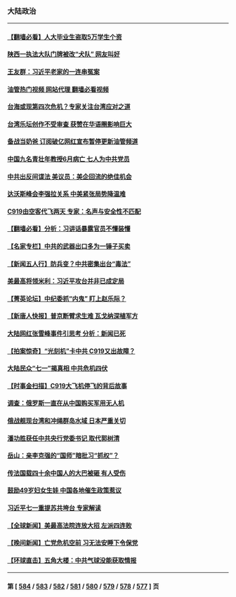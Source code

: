 ### 大陆政治
---
#### [【翻墙必看】人大毕业生盗取5万学生个资](../../pages/ncid277/n14027140.md?07031645) 
#### [陕西一执法大队门牌被改“犬队” 网友叫好](../../pages/ncid277/n14027027.md?07031645) 
#### [王友群：习近平老家的一连串冤案](../../pages/ncid277/n14027047.md?07031645) 
#### [油管热门视频 网站代理 翻墙必看视频](http://138.2.39.72:81/youtube.html?epic-marker?07031645)
#### [台海或现第四次危机？专家关注台湾应对之道](../../pages/ncid277/n14026762.md?07031645) 
#### [台湾乐坛创作不受审查 获赞在华语圈影响巨大](../../pages/ncid277/n14026965.md?07031645) 
#### [备战当奶爸 订阅破亿网红宣布暂停更新油管频道](../../pages/ncid277/n14026932.md?07031645) 
#### [中国九名青壮年教授6月病亡 七人为中共党员](../../pages/ncid277/n14026966.md?07031645) 
#### [中共出反间谍法 美议员：美企回流的绝佳机会](../../pages/ncid277/n14026794.md?07031645) 
#### [达沃斯峰会李强拉关系 中美紧张局势降温难](../../pages/ncid277/n14026577.md?07031645) 
#### [C919由空客代飞两天 专家：名声与安全性不匹配](../../pages/ncid277/n14026541.md?07031645) 
#### [【翻墙必看】分析：习讲话暴露官员不懂装懂](../../pages/ncid277/n14026545.md?07031645) 
#### [【名家专栏】中共的武器出口多为一锤子买卖](../../pages/ncid277/n14022364.md?07031645) 
#### [【新闻五人行】防兵变？中共密集出台“毒法”](../../pages/ncid277/n14026427.md?07031645) 
#### [美最高将领米利：习近平攻台并非已成定局](../../pages/ncid277/n14026362.md?07031645) 
#### [【菁英论坛】中纪委抓“内鬼” 盯上赵乐际？](../../pages/ncid277/n14026480.md?07031645) 
#### [【新唐人快报】普京断臂求生难 瓦戈纳深植军方](../../pages/ncid277/n14026462.md?07031645) 
#### [大陆网红张雪峰事件引思考 分析：新闻已死](../../pages/ncid277/n14026236.md?07031645) 
#### [【拍案惊奇】“光刻机”卡中共 C919又出故障？](../../pages/ncid277/n14026333.md?07031645) 
#### [大陆民众“七一”揭真相 中共危机四伏](../../pages/ncid277/n14026249.md?07031645) 
#### [【时事金扫描】C919大飞机停飞的背后故事](../../pages/ncid277/n14026421.md?07031645) 
#### [调查：俄罗斯一直在从中国购买军用无人机](../../pages/ncid277/n14026441.md?07031645) 
#### [俄战舰现台湾和冲绳群岛水域 日本严重关切](../../pages/ncid277/n14026365.md?07031645) 
#### [潘功胜获任中共央行党委书记 取代郭树清](../../pages/ncid277/n14026373.md?07031645) 
#### [岳山：亲李克强的“国师”暗批习“抓权”？](../../pages/ncid277/n14026064.md?07031645) 
#### [传法国载四十余中国人的大巴被砸 有人受伤](../../pages/ncid277/n14026253.md?07031645) 
#### [鼓励49岁妇女生娃 中国各地催生政策惹议](../../pages/ncid277/n14026235.md?07031645) 
#### [习近平七一重提苏共垮台 专家解读](../../pages/ncid277/n14026188.md?07031645) 
#### [【全球新闻】美最高法院连放大招 左派四连败](../../pages/ncid277/n14026225.md?07031645) 
#### [【晚间新闻】亡党危机空前 习无法安睡下令保党](../../pages/ncid277/n14026224.md?07031645) 
#### [【环球直击】五角大楼：中共气球没能获取情报](../../pages/ncid277/n14025936.md?07031645) 

---
#### 第 [ [584](./584.md?07031645) / [583](./583.md?07031645) / [582](./582.md?07031645) / [581](./581.md?07031645) / [580](./580.md?07031645) / [579](./579.md?07031645) / [578](./578.md?07031645) / [577](./577.md?07031645) ] 页

